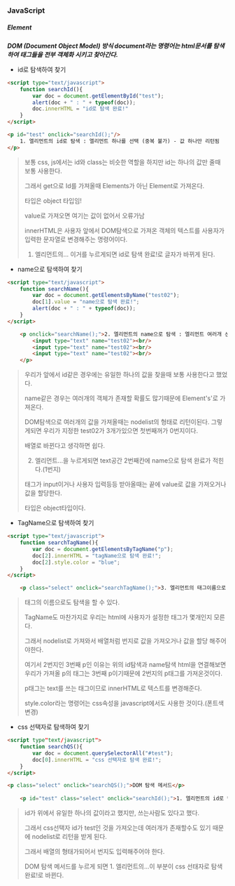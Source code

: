 ### JavaScript

##### Element

***DOM (Document Object Model) 방식 document라는 명령어는 html문서를 탐색하여 태그들을 전부 객체화 시키고 찾아간다.*** 

- id로 탐색하여 찾기

```html
<script type="text/javascript">
	function searchId(){
        var doc = document.getElementById("test");
        alert(doc + " : " + typeof(doc));
        doc.innerHTML = "id로 탐색 완료!"
    }
</script>

<p id="test" onclick="searchId();"/>
	1. 엘리먼트의 id로 탐색 : 엘리먼트 하나를 선택 (중복 불가) - 값 하나만 리턴됨
</p>
```

> 보통 css, js에서는 id와 class는 비슷한 역할을 하지만 id는 하나의 값만 줄때 보통 사용한다.
>
> 그래서 get으로 Id를 가져올때 Elements가 아닌 Element로 가져온다.
>
> 타입은 object 타입임!
>
> value로 가져오면 여기는 값이 없어서 오류가남
>
> innerHTML은 사용자 앞에서 DOM탐색으로 가져온 객체의 텍스트를 사용자가 입력한 문자열로 변경해주는 명령어이다.
>
> 1. 엘리먼트의... 이거를 누르게되면 id로 탐색 완료!로 글자가 바뀌게 된다.



- name으로 탐색하여 찾기

```html
<script type="text/javascript">
	function searchName(){
        var doc = document.getElementsByName("test02");
        doc[1].value = "name으로 탐색 완료!";
        alert(doc + " : " + typeof(doc));
    }
</script>

	<p onclick="searchName();">2. 엘리먼트의 name으로 탐색 : 엘리먼트 여러개 선택 = 값 여러개 (배열로 리턴됨)<br/>
		<input type="text" name="test02"><br/>
		<input type="text" name="test02"><br/>
		<input type="text" name="test02"><br/>
	</p>
```

> 우리가 앞에서 id같은 경우에는 유일한 하나의 값을 찾을때 보통 사용한다고 했었다.
>
> name같은 경우는 여러개의 객체가 존재할 확률도 많기때문에 Element's'로 가져온다. 
>
> DOM탐색으로 여러개의 값을 가져올때는 nodelist의 형태로 리턴이된다. 그렇게되면 우리가 지정한 test02가 3개가있으면 첫번째꺼가 0번지이다.
>
> 배열로 바뀐다고 생각하면 쉽다.
>
> 2. 엘리먼트...을 누르게되면 text공간 2번째칸에 name으로 탐색 완료가 적힌다.(1번지)
>
> 태그가 input이거나 사용자 입력등등 받아올때는 끝에 value로 값을 가져오거나 값을 할당한다.
>
> 타입은 object타입이다.



- TagName으로 탐색하여 찾기

```html
<script type="text/javascript">
	function searchTagName(){
        var doc = document.getElementsByTagName("p");
        doc[2].innerHTML = "tagName으로 탐색 완료!";
       	doc[2].style.color = "blue";
    }
</script>

	<p class="select" onclick="searchTagName();">3. 엘리먼트의 태그이름으로 탐색 : 엘리먼트 여러개 선택 = 값 여러개 (배열로 리턴됨)</p>
```

> 태그의 이름으로도 탐색을 할 수 있다.
>
> TagName도 마찬가지로 우리는 html에 사용자가 설정한 태그가 몇개인지 모른다.
>
> 그래서 nodelist로 가져와서 배열처럼 번지로 값을 가져오거나 값을 할당 해주어야한다.
>
> 여기서 2번지인 3번째 p인 이유는 위의 id탐색과 name탐색 html을 연결해보면 우리가 가져올 p의 태그는 3번째 p이기때문에 2번지의 p태그를 가져온것이다.
>
> p태그는 text를 쓰는 태그이므로 innerHTML로 텍스트를 변경해준다.
>
> style.color라는 명령어는 css속성을 javascript에서도 사용한 것이다.(폰트색 변경)



- css 선택자로 탐색하여 찾기

```html
<script type"text/javascript">
	function searchQS(){
        var doc = document.querySelectorAll("#test");
        doc[0].innerHTML = "css 선택자로 탐색 완료!";
    }
</script>

<p class="select" onclick="searchQS();">DOM 탐색 메서드</p>
	
	<p id="test" class="select" onclick="searchId();">1. 엘리먼트의 id로 탐색 : 엘리먼트 하나를 선택 (중복 불가) - 값 하나만 리턴됨</p>
```

> id가 위에서 유일한 하나의 값이라고 했지만,  쓰는사람도 있다고 했다.
>
> 그래서 css선택자 id가 test인 것을 가져오는데 여러개가 존재할수도 있기 때문에 nodelist로 리턴을 받게 된다.
>
> 그래서 배열의 형태가되어서 번지도 입력해주어야 한다.
>
> DOM 탐색 메서드를 누르게 되면 1. 엘리먼트의...이 부분이 css 선태자로 탐색 완료!로 바뀐다.
